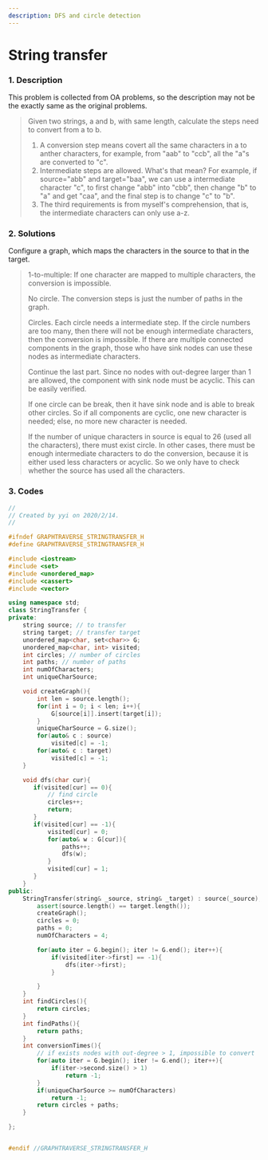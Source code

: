 ```yaml
---
description: DFS and circle detection
---
```


# String transfer

### 1. Description

This problem is collected from OA problems, so the description may not be the exactly same as the original problems.

> Given two strings, a and b, with same length, calculate the steps need to convert from a to b.
>
> 1. A conversion step means covert all the same characters in a to anther characters, for example, from "aab" to "ccb", all the "a"s are converted to "c".
> 2. Intermediate steps are allowed. What's that mean? For example, if source="abb" and target="baa", we can use a intermediate character "c", to first change "abb" into "cbb", then change "b" to "a" and get "caa", and the final step is to change "c" to "b".
> 3. The third requirements is from myself's comprehension, that is, the intermediate characters can only use a-z.

### 2. Solutions

Configure a graph, which maps the characters in the source to that in the target. 

> 1-to-multiple: If one character are mapped to multiple characters, the conversion is impossible.
>
> No circle. The conversion steps is just the number of paths in the graph. 
>
> Circles. Each circle needs a intermediate step. If the circle numbers are too many, then there will not be enough intermediate characters, then the conversion is impossible. If there are multiple connected components in the graph, those who have sink nodes can use these nodes as intermediate characters.
>
> Continue the last part. Since no nodes with out-degree larger than 1 are allowed, the component with sink node must be acyclic. This can be easily verified.
>
> If one circle can be break, then it have sink node and is able to break other circles. So if all components are cyclic, one new character is needed; else, no more new character is needed.
>
> If the number of unique characters in source is equal to 26 \(used all the characters\), there must exist circle. In other cases, there must be enough intermediate characters to do the conversion, because it is either used less characters or acyclic. So we only have to check whether the source has used all the characters.

### 3. Codes

```cpp
//
// Created by yyi on 2020/2/14.
//

#ifndef GRAPHTRAVERSE_STRINGTRANSFER_H
#define GRAPHTRAVERSE_STRINGTRANSFER_H

#include <iostream>
#include <set>
#include <unordered_map>
#include <cassert>
#include <vector>

using namespace std;
class StringTransfer {
private:
    string source; // to transfer
    string target; // transfer target
    unordered_map<char, set<char>> G;
    unordered_map<char, int> visited;
    int circles; // number of circles
    int paths; // number of paths
    int numOfCharacters;
    int uniqueCharSource;

    void createGraph(){
        int len = source.length();
        for(int i = 0; i < len; i++){
            G[source[i]].insert(target[i]);
        }
        uniqueCharSource = G.size();
        for(auto& c : source)
            visited[c] = -1;
        for(auto& c : target)
            visited[c] = -1;
    }

    void dfs(char cur){
       if(visited[cur] == 0){
           // find circle
           circles++;
           return;
       }
       if(visited[cur] == -1){
           visited[cur] = 0;
           for(auto& w : G[cur]){
               paths++;
               dfs(w);
           }
           visited[cur] = 1;
       }
    }
public:
    StringTransfer(string& _source, string& _target) : source(_source), target(_target){
        assert(source.length() == target.length());
        createGraph();
        circles = 0;
        paths = 0;
        numOfCharacters = 4;

        for(auto iter = G.begin(); iter != G.end(); iter++){
            if(visited[iter->first] == -1){
                dfs(iter->first);
            }

        }
    }
    int findCircles(){
        return circles;
    }
    int findPaths(){
        return paths;
    }
    int conversionTimes(){
        // if exists nodes with out-degree > 1, impossible to convert
        for(auto iter = G.begin(); iter != G.end(); iter++){
            if(iter->second.size() > 1)
                return -1;
        }
        if(uniqueCharSource >= numOfCharacters)
            return -1;
        return circles + paths;
    }

};


#endif //GRAPHTRAVERSE_STRINGTRANSFER_H

```

